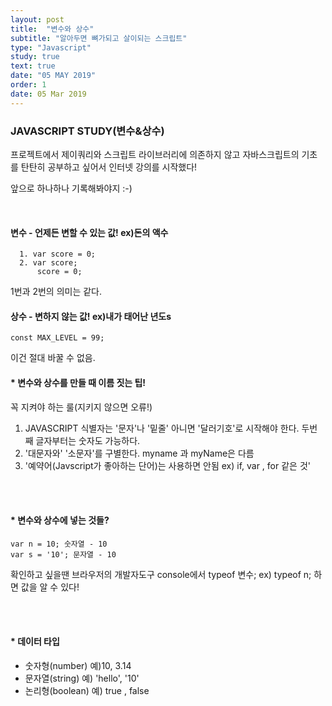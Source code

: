 ```yaml
---
layout: post
title:  "변수와 상수"
subtitle: "알아두면 뼈가되고 살이되는 스크립트"
type: "Javascript"
study: true
text: true
date: "05 MAY 2019" 
order: 1
date: 05 Mar 2019
---
```


### JAVASCRIPT STUDY(변수&상수)

<p>프로젝트에서 제이쿼리와 스크립트 라이브러리에 의존하지 않고 자바스크립트의 기초를 탄탄히 공부하고 싶어서 인터넷 강의를 시작했다! </p>
<p>앞으로 하나하나 기록해봐야지 :-)</p>

<br>

#### 변수 - 언제든 변할 수 있는 값! ex)돈의 액수

```
  1. var score = 0;
  2. var score;
      score = 0;
```

<p>1번과 2번의 의미는 같다.</p>

#### 상수 - 변하지 않는 값! ex)내가 태어난 년도s

```
const MAX_LEVEL = 99; 
```

<p>이건 절대 바꿀 수 없음.</p>

#### * 변수와 상수를 만들 때 이름 짓는 팁!

<p>꼭 지켜야 하는 룰(지키지 않으면 오류!)</p>

1. JAVASCRIPT 식별자는 '문자'나 '밑줄' 아니면 '달러기호'로 시작해야 한다. 두번째 글자부터는 숫자도 가능하다.
2. '대문자와' '소문자'를 구별한다. myname 과 myName은 다름
3. '예약어(Javscript가 좋아하는 단어)는 사용하면 안됨 ex) if, var , for 같은 것'

<br><br>

#### * 변수와 상수에 넣는 것들?
```
var n = 10; 숫자열 - 10
var s = '10'; 문자열 - 10
```

<p>확인하고 싶을땐 브라우저의 개발자도구 console에서 typeof 변수; ex) typeof n; 하면 값을 알 수 있다!</p>

<br><br>

#### * 데이터 타입

* 숫자형(number) 예)10, 3.14
* 문자열(string) 예) 'hello', '10'
* 논리형(boolean) 예) true , false